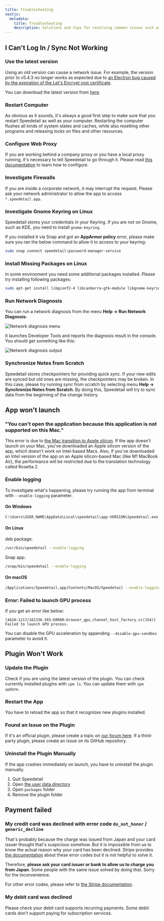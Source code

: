 ```yaml
---
title: Troubleshooting
nextjs:
  metadata:
    title: Troubleshooting
    description: Solutions and tips for resolving common issues such as login problems and sync difficulties
---
```


## I Can't Log In / Sync Not Working

### Use the latest version

Using an old version can cause a network issue.
For example, the version prior to v5.4.3 no longer works as expected due to [an Electron bug caused by the expiration of the Let's Encrypt root certificate](https://forum.speedetail.app/t/lets-encrypt-root-certificate-expiration-error/2609).

You can download the latest version from [here](https://my.speedetail.app/download).

### Restart Computer

As obvious as it sounds, it's always a good first step to make sure that you restart Speedetail as well as your computer.
Restarting the computer flushes all kinds of system states and caches, while also resetting other programs and releasing locks on files and other resources.

### Configure Web Proxy

If you are working behind a company proxy or you have a local proxy running, it's necessary to tell Speedetail to go through it.
Please read [this documentation](/reference/use-behind-web-proxy) to learn how to configure.

### Investigate Firewalls

If you are inside a corporate network, it may interrupt the request.
Please ask your network administrator to allow the app to access `*.speedetail.app`.

### Investigate Gnome Keyring on Linux

Speedetail stores your credentials in your Keyring.
If you are not on Gnome, such as KDE, you need to install `gnome-keyring`.

If you installed it via Snap and got an **AppArmor policy** error, please make sure you ran the below command to allow it to access to your keyring:

```sh
sudo snap connect speedetail:password-manager-service
```

### Install Missing Packages on Linux

In some environment you need some additional packages installed. Please try installing following packages:

```sh
sudo apt-get install libgconf2-4 libcanberra-gtk-module libgnome-keyring0 gnome-keyring
```

### Run Network Diagnosis

You can run a network diagnosis from the menu **Help → Run Network Diagnosis**:

![Network diagnosis menu](/images/working-behind-a-corporate-web-proxy_network-diagnosis.png)

It launches Developer Tools and reports the diagnosis result in the console.
You should get something like this:

![Network diagnosis output](/images/working-behind-a-corporate-web-proxy_network-diagnosis_result.png)

### Synchronize Notes from Scratch

Speedetail stores checkpointers for providing quick sync.
If your new edits are synced but old ones are missing, the checkpointers may be broken.
In this case, please try running sync from scratch by selecting menu **Help → Synchronize Notes from Scratch**.
By doing this, Speedetail will try to sync data from the beginning of the change history.

## App won't launch

### "You can't open the application because this application is not supported on this Mac."

This error is due to [the Mac transition to Apple silicon](https://www.apple.com/newsroom/2020/06/apple-announces-mac-transition-to-apple-silicon/).
If the app doesn't launch on your Mac, you've downloaded an Apple silicon version of the app, which doesn't work on Intel-based Macs.
Also, if you've downloaded an Intel version of the app on an Apple silicon-based Mac (like M1 MacBook Air), the performance will be restricted due to the translation technology called Rosetta 2.

### Enable logging

To investigate what's happening, please try running the app from terminal with `--enable-logging` parameter.

#### On Windows

```sh
C:\Users\USER_NAME\AppData\Local\speedetail\app-VERSION\Speedetail.exe --enable-logging
```

#### On Linux

deb package:

```sh
/usr/bin/speedetail --enable-logging
```

Snap app:

```sh
/snap/bin/speedetail --enable-logging
```

#### On macOS

```sh
/Applications/Speedetail.app/Contents/MacOS/Speedetail --enable-logging
```

### Error: Failed to launch GPU process

If you get an error like below:

```
[4428:1217/161336.565:ERROR:browser_gpu_channel_host_factory.cc(154)] Failed to launch GPU process.
```

You can disable the GPU acceleration by appending `--disable-gpu-sandbox` parameter to avoid it.

## Plugin Won't Work

### Update the Plugin

Check if you are using the latest version of the plugin.
You can check currently installed plugins with `ipm ls`.
You can update them with `ipm update`.

### Restart the App

You have to reload the app so that it recognizes new plugins installed.

### Found an Issue on the Plugin

If it's an official plugin, please create a topic on [our forum here](https://forum.speedetail.app/).
If a third-party plugin, please create an issue on its GitHub repository.

### Uninstall the Plugin Manually

If the app crashes immediately on launch, you have to uninstall the plugin manually.

1. Quit Speedetail
2. Open [the user data directory](/reference/user-data-directory)
3. Open `packages` folder
4. Remove the plugin folder

## Payment failed

### My credit card was declined with error code `do_not_honor` / `generic_decline`

That's probably because the charge was issued from Japan and your card issuer thought that's suspicious somehow.
But it is impossible from us to know the actual reason why your card has been declined.
Stripe provides [the documentation](https://stripe.com/docs/declines/codes) about these error codes but it is not helpful to solve it.

Therefore, **please ask your card issuer or bank to allow us to charge you from Japan**.
Some people with the same issue solved by doing that.
Sorry for the inconvenience.

For other error codes, please refer to [the Stripe documentation](https://stripe.com/docs/declines/codes).

### My debit card was declined

Please check your debit card supports recurring payments.
Some debit cards don't support paying for subscription services.
